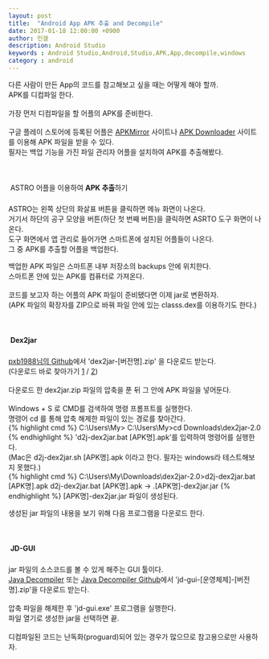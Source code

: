 ```yaml
---
layout: post
title:  "Android App APK 추출 and Decompile"
date: 2017-01-18 12:00:00 +0900
author: 민갤
description: Android Studio 
keywords : Android Studio,Android,Studio,APK,App,decompile,windows
category : android
---
```


다른 사람이 만든 App의 코드를 참고해보고 싶을 때는 어떻게 해야 할까.<br>
APK를 디컴파일 한다.<br>
<br>
가장 먼저 디컴파일을 할 어플의 APK를 준비한다.<br>
<br>
구글 플레이 스토어에 등록된 어플은 [APKMirror] 사이트나 [APK Downloader] 사이트를 이용해 APK 파일을 받을 수 있다.<br>
필자는 백업 기능을 가진 파일 관리자 어플을 설치하여 APK를 추출해봤다.<br>
<br><br>
<br>
&#149; <span class="blue"> ASTRO 어플을 이용하여 <b>APK 추출</b>하기</span><br>
<br>
ASTRO는 왼쪽 상단의 화살표 버튼을 클릭하면 메뉴 화면이 나온다.<br>
거기서 하단의 공구 모양을 버튼(하단 첫 번째 버튼)을 클릭하면 ASRTO 도구 화면이 나온다.<br>
도구 화면에서 앱 관리로 들어가면 스마트폰에 설치된 어플들이 나온다.<br>
그 중 APK를 추출할 어플을 백업한다.

<p class="t_center w80"><amp-img src="{{ "/img/post14/astro.jpg" | prepend: site.baseurl }}" alt="astro" width="1126" height="382" layout="responsive"></amp-img></p>

백업한 APK 파일은 스마트폰 내부 저장소의 backups 안에 위치한다.<br>
스마트폰 안에 있는 APK를 컴퓨터로 가져온다.<br>
<br>
코드를 보고자 하는 어플의 APK 파일이 준비됐다면 이제 jar로 변환하자.<br>
(APK 파일의 확장자를 ZIP으로 바꿔 파일 안에 있는 classs.dex를 이용하기도 한다.)<br>
<br>
<br><br>
&#149; <span class="blue"><b>Dex2jar</b></span><br>
<br>
[pxb1988님의 Github]에서 '<span class="red">dex2jar-[버전명].zip</span>' 을 다운로드 받는다.<br>
(다운로드 바로 찾아가기 [1] / [2])<br>
<br>
다운로드 한 dex2jar.zip 파일의 압축을 푼 뒤 그 안에 APK 파일을 넣어둔다.<br>
<br>
Windows + S 로 CMD를 검색하여 명령 프롬프트를 실행한다.<br>
명령어 cd 를 통해 압축 해제한 파일이 있는 경로를 찾아간다.<br>
{% highlight cmd %}
C:\Users\My>
C:\Users\My>cd Downloads\dex2jar-2.0 
{% endhighlight %}
'<span class="red">d2j-dex2jar.bat [APK명].apk</span>'를 입력하여 명령어를 실행한다.<br>
(Mac은 d2j-dex2jar.sh [APK명].apk 이라고 한다. 필자는 windows라 테스트해보지 못했다.)<br>
{% highlight cmd %}
C:\Users\My\Downloads\dex2jar-2.0>d2j-dex2jar.bat [APK명].apk
d2j-dex2jar.bat [APK명].apk -> .\[APK명]-dex2jar.jar 
{% endhighlight %}
[APK명]-dex2jar.jar 파일이 생성된다.<br>

생성된 jar 파일의 내용을 보기 위해 다음 프로그램을 다운로드 한다.<br>
<br>
<br><br>
&#149; <span class="blue"><b>JD-GUI</b></span><br>
<br>
jar 파일의 소스코드를 볼 수 있게 해주는 GUI 툴이다.<br>
[Java Decompiler] 또는 [Java Decompiler Github]에서 '<span class="red">jd-gui-[운영체제]-[버전명].zip</span>'을 다운로드 받는다. <br>
<br>
압축 파일을 해제한 후 '<span class="red">jd-gui.exe</span>' 프로그램을 실행한다.<br>
파일 열기로 생성한 jar을 선택하면 끝. <br>
<br>
디컴파일된 코드는 난독화(proguard)되어 있는 경우가 많으므로 참고용으로만 사용하자.<br>




[APKMirror]: http://www.apkmirror.com/
[APK Downloader]: http://apps.evozi.com/apk-downloader/
[pxb1988님의 Github]: http://code.google.com/p/dex2jar/downloads/list
[1]: https://sourceforge.net/projects/dex2jar/
[2]: https://sourceforge.net/projects/dex2jar/files/
[Java Decompiler]: http://jd.benow.ca/
[Java Decompiler Github]: https://github.com/java-decompiler/jd-gui/releases
